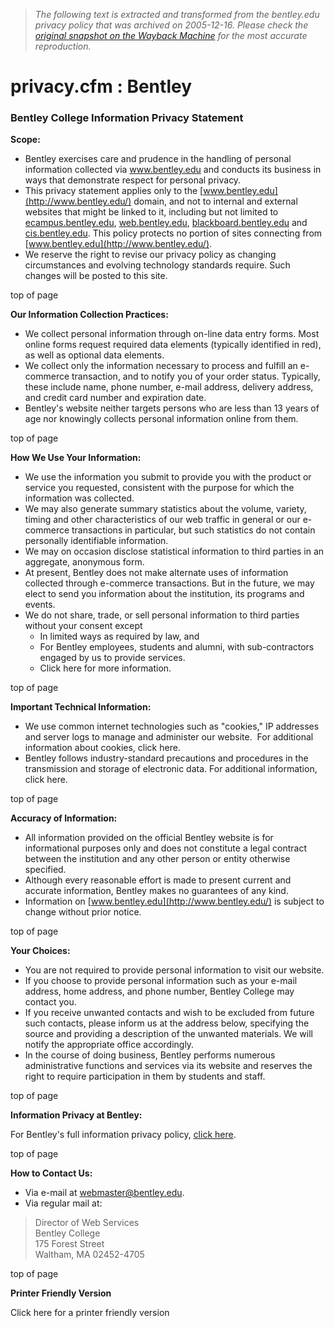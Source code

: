 > *The following text is extracted and transformed from the bentley.edu privacy policy that was archived on 2005-12-16. Please check the [original snapshot on the Wayback Machine](https://web.archive.org/web/20051216091137id_/http%3A//bentley.edu/privacy.cfm) for the most accurate reproduction.*

# privacy.cfm : Bentley

### Bentley College Information Privacy Statement

**Scope:**

  * Bentley exercises care and prudence in the handling of personal information collected via www.bentley.edu and conducts its business in ways that demonstrate respect for personal privacy.
  * This privacy statement applies only to the [www.bentley.edu](http://www.bentley.edu/) domain, and not to internal and external websites that might be linked to it, including but not limited to [ecampus.bentley.edu](http://ecampus.bentley.edu/), [web.bentley.edu](http://web.bentley.edu/), [blackboard.bentley.edu](http://blackboard.bentley.edu/) and [cis.bentley.edu](http://cis.bentley.edu/). This policy protects no portion of sites connecting from [www.bentley.edu](http://www.bentley.edu/).
  * We reserve the right to revise our privacy policy as changing circumstances and evolving technology standards require. Such changes will be posted to this site.



top of page

**Our Information Collection Practices:**

  * We collect personal information through on-line data entry forms. Most online forms request required data elements (typically identified in red), as well as optional data elements.
  * We collect only the information necessary to process and fulfill an e-commerce transaction, and to notify you of your order status. Typically, these include name, phone number, e-mail address, delivery address, and credit card number and expiration date.
  * Bentley's website neither targets persons who are less than 13 years of age nor knowingly collects personal information online from them.



top of page

**How We Use Your Information:**

  * We use the information you submit to provide you with the product or service you requested, consistent with the purpose for which the information was collected.
  * We may also generate summary statistics about the volume, variety, timing and other characteristics of our web traffic in general or our e-commerce transactions in particular, but such statistics do not contain personally identifiable information.
  * We may on occasion disclose statistical information to third parties in an aggregate, anonymous form.
  * At present, Bentley does not make alternate uses of information collected through e-commerce transactions. But in the future, we may elect to send you information about the institution, its programs and events.
  * We do not share, trade, or sell personal information to third parties without your consent except 
    * In limited ways as required by law, and 
    * For Bentley employees, students and alumni, with sub-contractors engaged by us to provide services.
    * Click here for more information.



top of page

**Important Technical Information:**

  * We use common internet technologies such as "cookies," IP addresses and server logs to manage and administer our website.  For additional information about cookies, click here. 
  * Bentley follows industry-standard precautions and procedures in the transmission and storage of electronic data. For additional information, click here. 



top of page

**Accuracy of Information:**

  * All information provided on the official Bentley website is for informational purposes only and does not constitute a legal contract between the institution and any other person or entity otherwise specified.
  * Although every reasonable effort is made to present current and accurate information, Bentley makes no guarantees of any kind.
  * Information on [www.bentley.edu](http://www.bentley.edu/) is subject to change without prior notice. 



top of page

**Your Choices:**

  * You are not required to provide personal information to visit our website.
  * If you choose to provide personal information such as your e-mail address, home address, and phone number, Bentley College may contact you.
  * If you receive unwanted contacts and wish to be excluded from future such contacts, please inform us at the address below, specifying the source and providing a description of the unwanted materials. We will notify the appropriate office accordingly.
  * In the course of doing business, Bentley performs numerous administrative functions and services via its website and reserves the right to require participation in them by students and staff.



top of page

**Information Privacy at Bentley:**

For Bentley's full information privacy policy, [click here](http://ecampus.bentley.edu/infoprivacy). 

top of page

**How to Contact Us:**

  * Via e-mail at [webmaster@bentley.edu](mailto:webmaster@bentley.edu). 
  * Via regular mail at: 



> Director of Web Services  
>  Bentley College  
>  175 Forest Street  
>  Waltham, MA 02452-4705

top of page

**Printer Friendly Version**

Click here for a printer friendly version
